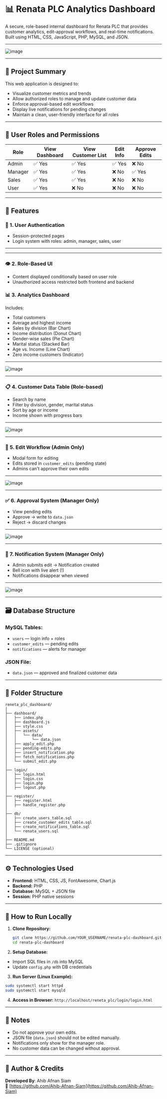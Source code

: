 # 📊 Renata PLC Analytics Dashboard

A secure, role-based internal dashboard for Renata PLC that provides customer analytics, edit-approval workflows, and real-time notifications. Built using HTML, CSS, JavaScript, PHP, MySQL, and JSON.

---
![image](https://github.com/user-attachments/assets/802b792c-8be0-4889-bb49-5516f34e5e6d)

---

## 🚀 Project Summary

This web application is designed to:
- Visualize customer metrics and trends
- Allow authorized roles to manage and update customer data
- Enforce approval-based edit workflows
- Display live notifications for pending changes
- Maintain a clean, user-friendly interface for all roles

---

## 👥 User Roles and Permissions

| Role    | View Dashboard | View Customer List | Edit Info | Approve Edits |
|---------|----------------|--------------------|-----------|----------------|
| Admin   | ✅ Yes         | ✅ Yes             | ✅ Yes    | ❌ No          |
| Manager | ✅ Yes         | ✅ Yes             | ❌ No     | ✅ Yes         |
| Sales   | ✅ Yes         | ✅ Yes             | ❌ No     | ❌ No          |
| User    | ✅ Yes         | ❌ No              | ❌ No     | ❌ No          |

---

## 📂 Features

### 🔐 1. User Authentication
- Session-protected pages
- Login system with roles: admin, manager, sales, user
---

---

### 👁 2. Role-Based UI
- Content displayed conditionally based on user role
- Unauthorized access restricted both frontend and backend

### 📊 3. Analytics Dashboard
Includes:
- Total customers
- Average and highest income
- Sales by division (Bar Chart)
- Income distribution (Donut Chart)
- Gender-wise sales (Pie Chart)
- Marital status (Stacked Bar)
- Age vs. Income (Line Chart)
- Zero income customers (Indicator)
---
![image](https://github.com/user-attachments/assets/5b31d78c-b6c4-45b4-8fe6-90f239d52f5d)

---

### 📋 4. Customer Data Table (Role-based)
- Search by name
- Filter by division, gender, marital status
- Sort by age or income
- Income shown with progress bars
---
![image](https://github.com/user-attachments/assets/4148be1d-3b51-4724-960c-468d1ce2b75e)

---

### 📝 5. Edit Workflow (Admin Only)
- Modal form for editing
- Edits stored in `customer_edits` (pending state)
- Admins can't approve their own edits
---
![image](https://github.com/user-attachments/assets/2b491d22-50ce-4c56-829b-2968f95bce0b)

---

### ✅ 6. Approval System (Manager Only)
- View pending edits
- Approve → write to `data.json`
- Reject → discard changes
---
![image](https://github.com/user-attachments/assets/7ba00739-4c11-4b61-a899-068f28a03920)

---

### 🔔 7. Notification System (Manager Only)
- Admin submits edit → Notification created
- Bell icon with live alert (!)
- Notifications disappear when viewed
---
![image](https://github.com/user-attachments/assets/bb732658-e2e0-4d1f-a2ee-c3b9ea3ab0d9)

---

## 🗃️ Database Structure

### MySQL Tables:
- `users` — login info + roles
- `customer_edits` — pending edits
- `notifications` — alerts for manager

### JSON File:
- `data.json` — approved and finalized customer data

---

## 🧱 Folder Structure

```text
reneta_plc_dashboard/
│
├── dashboard/
│   ├── index.php
│   ├── dashboard.js
│   ├── style.css
│   ├── assets/
│   │   └── data/
│   │       └── data.json
│   ├── apply_edit.php
│   ├── pending-edits.php
│   ├── insert_notification.php
│   ├── fetch_notifications.php
│   └── submit_edit.php
│
├── login/
│   ├── login.html
│   ├── login.css
│   ├── login.php
│   ├── logout.php
│
├── register/
│   ├── register.html
│   ├── handle_register.php
│
├── db/
│   ├── create_users_table.sql
│   ├── create_customer_edits_table.sql
│   ├── create_notifications_table.sql
│   └── renata_users.sql
│
├── README.md
├── .gitignore
└── LICENSE (optional)

```

---

## ⚙️ Technologies Used

- **Frontend:** HTML, CSS, JS, FontAwesome, Chart.js
- **Backend:** PHP
- **Database:** MySQL + JSON file
- **Session:** PHP native sessions

---

## 🧪 How to Run Locally

1. **Clone Repository:**
   ```bash
   git clone https://github.com/YOUR_USERNAME/renata-plc-dashboard.git
   cd renata-plc-dashboard

2. **Setup Database:**

- Import SQL files in `/db` into MySQL  
- Update `config.php` with DB credentials

3. **Run Server (Linux Example):**

  ```bash
  sudo systemctl start httpd
  sudo systemctl start mysqld
 ```

4. **Access in Browser:**
   `http://localhost/reneta_plc/login/login.html`

---

## 📌 Notes

- Do not approve your own edits.
- JSON file (`data.json`) should not be edited manually.
- Notifications only show for the manager role.
- No customer data can be changed without approval.

---

## 🧠 Author & Credits

**Developed By**: Ahib Afnan Siam  
🔗 [https://github.com/Ahib-Afnan-Siam](https://github.com/Ahib-Afnan-Siam)
